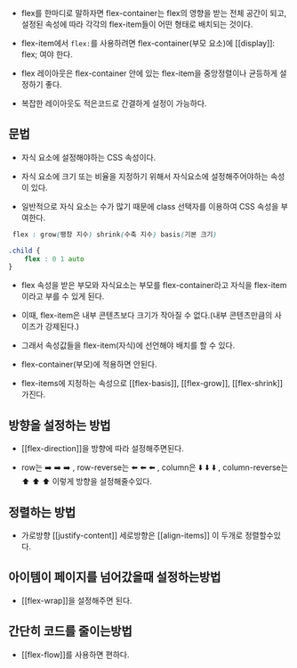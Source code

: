 - flex를 한마디로 말하자면 flex-container는 flex의 영향을 받는 전체 공간이 되고, 설정된 속성에 따라 각각의 flex-item들이 어떤 형태로 배치되는 것이다.
- flex-item에서 `flex:`를 사용하려면 flex-container(부모 요소)에 [[display]]: flex; 여야 한다.

- flex 레이아웃은 flex-container 안에 있는 flex-item을 중앙정렬이나 균등하게 설정하기 좋다.
- 복잡한 레이아웃도 적은코드로 간결하게 설정이 가능하다.


## 문법

-  자식 요소에 설정해야하는 CSS 속성이다.
- 자식 요소에 크기 또는 비율을 지정하기 위해서 자식요소에 설정해주어야하는 속성이 있다.

- 일반적으로 자식 요소는 수가 많기 때문에 class 선택자를 이용하여 CSS 속성을 부여한다.

```css
 flex : grow(팽창 지수) shrink(수축 지수) basis(기본 크기)
```

```css
.child {
	flex : 0 1 auto
}
```

- flex 속성을 받은 부모와 자식요소는 부모를 flex-container라고 자식을 flex-item이라고 부를 수 있게 된다.  

- 이때, flex-item은 내부 콘텐츠보다 크기가 작아질 수 없다.(내부 콘텐츠만큼의 사이즈가 강제된다.)

- 그래서 속성값들을 flex-item(자식)에 선언해야 배치를 할 수 있다.
- flex-container(부모)에 적용하면 안된다.

- flex-items에 지정하는 속성으로 [[flex-basis]], [[flex-grow]], [[flex-shrink]] 가진다.

## 방향을 설정하는 방법

- [[flex-direction]]을 방향에 따라 설정해주면된다.  

- row는 ➡️ ➡️ ➡️ , row-reverse는 ⬅️ ⬅️ ⬅️ , column은 ⬇️ ⬇️ ⬇️ , column-reverse는 ⬆️ ⬆️ ⬆️ 이렇게 방향을 설정해줄수있다.

## 정렬하는 방법

- 가로방향 [[justify-content]] 세로방향은 [[align-items]] 이 두개로 정렬할수있다.  

## 아이템이 페이지를 넘어갔을때 설정하는방법

- [[flex-wrap]]을 설정해주면 된다.

## 간단히 코드를 줄이는방법

- [[flex-flow]]를 사용하면 편하다.
